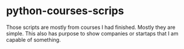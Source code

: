 # python-courses-scrips
Those scripts are mostly from courses I had finished. Mostly they are simple.
This also has purpose to show companies or startaps that I am capable of something.
